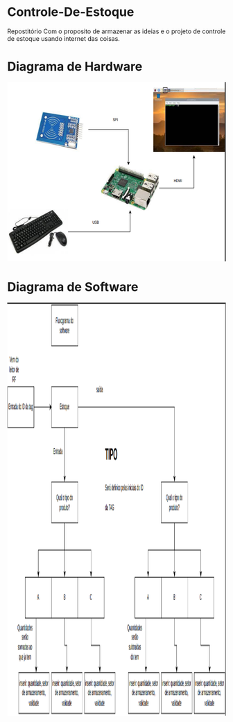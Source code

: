 # Controle-De-Estoque
Repostitório Com o proposito de armazenar as ideias e o projeto de controle de estoque usando internet das coisas.

<h1 allign = "center">Diagrama de Hardware</h1>

</div>
  <img allign ="left" alt="png" width="655px" height= "414"src="./Diagrama_de_Hardware.png"/>
</div>

<h1 allign = "center">Diagrama de Software</h1>

</div>
  <img allign ="left" alt="png" width="581px" height= "954"src="./Diagrama_de_Software.png"/>
</div>

